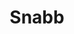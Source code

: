 ---
image:
  featured: 'true'
  path: /assets/images/projects/snabb.png
permalink: /engineering/projects/snabb/
project_link_name: snabb
project_maintainers: ''
project_stats: 'false'
project_url: https://github.com/snabbco/snabb
title: Snabb
---